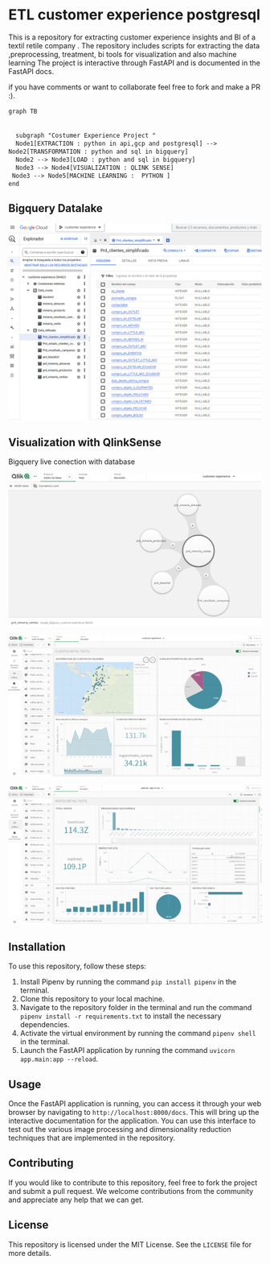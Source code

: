 # ETL customer experience postgresql

This is a repository for extracting customer experience insights and BI of a textil retile company . The repository includes scripts for extracting the data ,preprocessing, treatment, bi tools for visualization and also machine learning The project is interactive through FastAPI and is documented in the FastAPI docs.

if you have comments or want to collaborate feel free to fork and make a PR :).

```mermaid
graph TB


  subgraph "Costumer Experience Project "
  Node1[EXTRACTION : python in api,gcp and postgresql] --> Node2[TRANSFORMATION : python and sql in bigquery]
  Node2 --> Node3[LOAD : python and sql in bigquery]
  Node3 --> Node4[VISUALIZATION : QLINK SENSE]
 Node3 --> Node5[MACHINE LEARNING :  PYTHON ]
end
```

## Bigquery Datalake


![Image Title](resources/bigquery_datalake.png)

## Visualization with QlinkSense

Bigquery live conection with database

![Image Title](resources/qlink_conection.png)

![Image Title](resources/qlink_clients.png)

![Image Title](resources/qlink_sales.png)

## Installation

To use this repository, follow these steps:

1. Install Pipenv by running the command `pip install pipenv` in the terminal.
2. Clone this repository to your local machine.
3. Navigate to the repository folder in the terminal and run the command `pipenv install -r requirements.txt` to install the necessary dependencies.
4. Activate the virtual environment by running the command `pipenv shell` in the terminal.
5. Launch the FastAPI application by running the command `uvicorn app.main:app --reload`.

## Usage

Once the FastAPI application is running, you can access it through your web browser by navigating to `http://localhost:8000/docs`. This will bring up the interactive documentation for the application. You can use this interface to test out the various image processing and dimensionality reduction techniques that are implemented in the repository.

## Contributing

If you would like to contribute to this repository, feel free to fork the project and submit a pull request. We welcome contributions from the community and appreciate any help that we can get.

## License

This repository is licensed under the MIT License. See the `LICENSE` file for more details.
